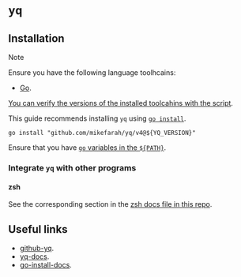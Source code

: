 # `yq`

## Installation

> [!NOTE]
>
> Ensure you have the following language toolhcains:
> - [Go](../../system-setup/toolchains/go/README.md).
>
> [You can verify the versions of the installed toolcahins with the script](../../system-setup/toolchains/README.md#verify-versions-of-the-installed-toolchains).

This guide recommends installing `yq` using [`go install`](https://go.dev/ref/mod#go-install).

```shell
go install "github.com/mikefarah/yq/v4@${YQ_VERSION}"
```

Ensure that you have [`go` variables in the `${PATH}`](../../../system-setup/toolchains/go/README.md#installation).

### Integrate `yq` with other programs

#### zsh

See the corresponding section in the [zsh docs file in this repo](../../zsh/README.md#yq).

## Useful links

- [github-yq][github-yq].
- [yq-docs][yq-docs].
- [go-install-docs][go-install-docs].

[github-yq]: https://github.com/mikefarah/yq
[yq-docs]: https://mikefarah.gitbook.io/yq
[go-install-docs]: https://go.dev/ref/mod#go-install
